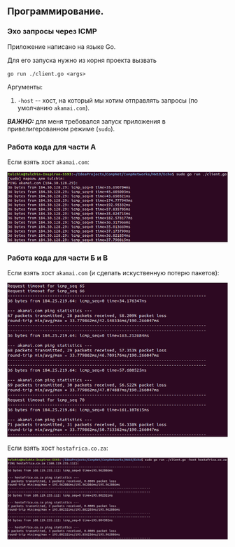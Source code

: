 ## Программирование.

### Эхо запросы через ICMP

Приложение написано на языке Go.

Для его запуска нужно из корня проекта вызвать

```angular2html
go run ./client.go <args>
```
Аргументы:
1) ```-host``` -- хост, на который мы хотим отправлять запросы (по умолчанию ```akamai.com```).

***ВАЖНО:*** для меня требовался запуск приложения в привелигерованном режиме (```sudo```).

### Работа кода для части А

Если взять хост ```akamai.com```:

![image](../pictures/Echo1.png)

### Работа кода для части Б и В

Если взять хост ```akamai.com``` (и сделать искуственную потерю пакетов):

![image](../pictures/Echo2.png)

Если взять хост ```hostafrica.co.za```:

![image](../pictures/Echo2A.png)